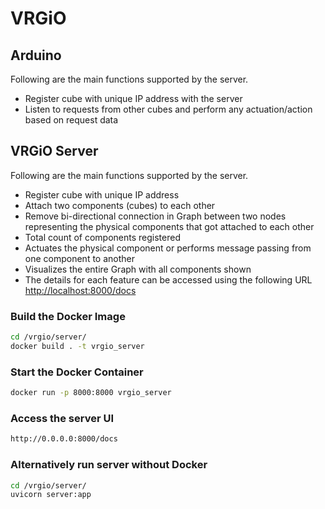 # VRGiO

## Arduino
Following are the main functions supported by the server.

* Register cube with unique IP address with the server<br/>
* Listen to requests from other cubes and perform any actuation/action based on request data <br/>

## VRGiO Server
Following are the main functions supported by the server.

* Register cube with unique IP address <br/>
* Attach two components (cubes) to each other<br/>
* Remove bi-directional connection in Graph between two nodes representing the physical components that got attached to each other <br/>
* Total count of components registered <br/>
* Actuates the physical component or performs message passing from one component to another <br/>
* Visualizes the entire Graph with all components shown <br/>
* The details for each feature can be accessed using the following URL <br/>
[http://localhost:8000/docs](http://localhost:8000/docs)
### Build the Docker Image
```bash
cd /vrgio/server/
docker build . -t vrgio_server
```
### Start the Docker Container
```bash
docker run -p 8000:8000 vrgio_server
```
### Access the server UI
```bash
http://0.0.0.0:8000/docs
```
### Alternatively run server without Docker
```bash
cd /vrgio/server/
uvicorn server:app
```
